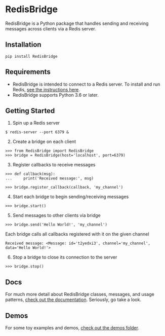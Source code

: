 
# RedisBridge

RedisBridge is a Python package that handles sending and receiving messages across clients via a Redis server.

## Installation

```
pip install RedisBridge
```

## Requirements

* RedisBridge is intended to connect to a Redis server. To install and run Redis, [see the instructions here](https://redis.io/topics/quickstart).
* RedisBridge supports Python 3.6 or later.

## Getting Started

1) Spin up a Redis server
```
$ redis-server --port 6379 &
```

2) Create a bridge on each client
```
>>> from RedisBridge import RedisBridge
>>> bridge = RedisBridge(host='localhost', port=6379)
```

3) Register callbacks to receive messages
```
>>> def callback(msg):
...     print('Received message:', msg)

>>> bridge.register_callback(callback, 'my_channel')
```

4) Start each bridge to begin sending/receiving messages
```
>>> bridge.start()
```

5. Send messages to other clients via bridge
```
>>> bridge.send('Hello World!', 'my_channel')
```

Each bridge calls all callbacks registered with it on the given channel
```
Received message: <Message: id='t2yedxi3', channel='my_channel', data='Hello World!'>
```

6. Stop a bridge to close its connection to the server
```
>>> bridge.stop()
```

## Docs

For much more detail about RedisBridge classes, messages, and usage patterns, [check out the documentation](./docs/). Seriously, go take a look.

## Demos

For some toy examples and demos, [check out the demos folder](./demos/).
